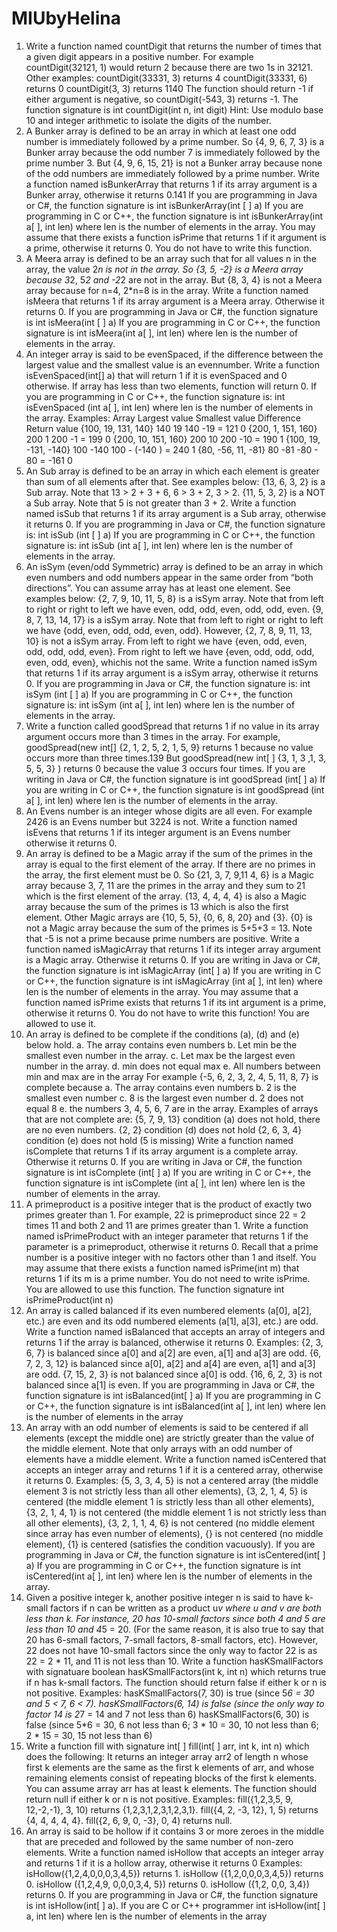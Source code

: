 # MIUbyHelina
1. Write a function named countDigit that returns the number of times that a given digit appears in a positive
number. For example countDigit(32121, 1) would return 2 because there are two 1s in 32121. Other examples:
          countDigit(33331, 3) returns 4
          countDigit(33331, 6) returns 0
          countDigit(3, 3) returns 1140
The function should return -1 if either argument is negative, so countDigit(-543, 3) returns -1.
The function signature is int countDigit(int n, int digit)
Hint: Use modulo base 10 and integer arithmetic to isolate the digits of the number.
2. A Bunker array is defined to be an array in which at least one odd number is immediately followed by a
prime number. So {4, 9, 6, 7, 3} is a Bunker array because the odd number 7 is immediately followed by the
prime number 3. But {4, 9, 6, 15, 21} is not a Bunker array because none of the odd numbers are immediately
followed by a prime number.
Write a function named isBunkerArray that returns 1 if its array argument is a Bunker array, otherwise it
returns 0.141
If you are programming in Java or C#, the function signature is int isBunkerArray(int [ ] a)
If you are programming in C or C++, the function signature is
int isBunkerArray(int a[ ], int len) where len is the number of elements in the array.
You may assume that there exists a function isPrime that returns 1 if it argument is a prime, otherwise it
returns 0. You do not have to write this function.
3. A Meera array is defined to be an array such that for all values n in the array, the value 2*n is not in the
array. So {3, 5, -2} is a Meera array because 3*2, 5*2 and -2*2 are not in the array. But {8, 3, 4} is not
a Meera array because for n=4, 2*n=8 is in the array.
Write a function named isMeera that returns 1 if its array argument is a Meera array. Otherwise it returns 0.
If you are programming in Java or C#, the function signature is
int isMeera(int [ ] a)
If you are programming in C or C++, the function signature is
int isMeera(int a[ ], int len) where len is the number of elements in the array.
4. An integer array is said to be evenSpaced, if the difference between the largest value and the smallest value
is an evennumber. Write a function isEvenSpaced(int[] a) that will return 1 if it is evenSpaced and 0 otherwise.
If array has less than two elements, function will return 0. If you are programming in C or C++, the function
signature is:
int isEvenSpaced (int a[ ], int len) where len is the number of elements in the array.
Examples: Array Largest value Smallest value Difference Return value
          {100, 19, 131, 140} 140 19 140 -19 = 121 0
          {200, 1, 151, 160} 200 1 200 -1 = 199 0
          {200, 10, 151, 160} 200 10 200 -10 = 190 1
          {100, 19, -131, -140} 100 -140 100 - (-140 ) = 240 1
          {80, -56, 11, -81} 80 -81 -80 - 80 = -161 0
5. An Sub array is defined to be an array in which each element is greater than sum of all
elements after that. See examples below:
          {13, 6, 3, 2} is a Sub array. Note that 13 > 2 + 3 + 6, 6 > 3 + 2, 3 > 2.
          {11, 5, 3, 2} is a NOT a Sub array. Note that 5 is not greater than 3 + 2.
Write a function named isSub that returns 1 if its array argument is a Sub array, otherwise it returns 0.
If you are programming in Java or C#, the function signature is: int isSub (int [ ] a)
If you are programming in C or C++, the function signature is: int isSub (int a[ ], int len) where len is the number of elements in the array.
6. An isSym (even/odd Symmetric) array is defined to be an array in which even numbers and odd numbers
appear in the same order from “both directions”. You can assume array has at least one element. See
examples below:
          {2, 7, 9, 10, 11, 5, 8} is a isSym array.
Note that from left to right or right to left we have even, odd, odd, even, odd, odd, even.
          {9, 8, 7, 13, 14, 17} is a isSym array.
Note that from left to right or right to left we have {odd, even, odd, odd, even, odd}.
However, {2, 7, 8, 9, 11, 13, 10} is not a isSym array.
          From left to right we have {even, odd, even, odd, odd, odd, even}.
          From right to left we have {even, odd, odd, odd, even, odd, even}, whichis not the same.
Write a function named isSym that returns 1 if its array argument is a isSym array, otherwise it returns 0.
If you are programming in Java or C#, the function signature is: int isSym (int [ ] a)
If you are programming in C or C++, the function signature is: int isSym (int a[ ], int len) where len is the number of elements in the array.
7. Write a function called goodSpread that returns 1 if no value in its array argument occurs more than 3
times in the array.
For example, goodSpread(new int[] {2, 1, 2, 5, 2, 1, 5, 9} returns 1 because no value occurs more than three times.139
But goodSpread(new int[ ] {3, 1, 3 ,1, 3, 5, 5, 3} ) returns 0 because the value 3 occurs four times.
If you are writing in Java or C#, the function signature is int goodSpread (int[ ] a)
If you are writing in C or C++, the function signature is int goodSpread (int a[ ], int len) where len is the number of elements in the array.
8. An Evens number is an integer whose digits are all even. For example 2426 is an Evens number but 3224 is not.
Write a function named isEvens that returns 1 if its integer argument is an Evens number otherwise it returns 0.
9. An array is defined to be a Magic array if the sum of the primes in the array is equal to the first element of the array. If there are no primes in the array, the first element must be 0. So {21, 3, 7, 9,11 4, 6} is a Magic array because 3, 7, 11 are the primes in the array and they sum to 21 which is the first element of the array. {13, 4, 4, 4, 4} is also a Magic array because the sum of the primes is 13 which is also the first element. Other Magic arrays are {10, 5, 5}, {0, 6, 8, 20} and {3}. {0} is not a
Magic array because the sum of the primes is 5+5+3 = 13. Note that -5 is not a prime because prime numbers are positive.
Write a function named isMagicArray that returns 1 if its integer array argument is a Magic array. Otherwise it returns 0.
If you are writing in Java or C#, the function signature is int isMagicArray (int[ ] a)
If you are writing in C or C++, the function signature is int isMagicArray (int a[ ], int len) where len is the number of elements in the array.
You may assume that a function named isPrime exists that returns 1 if its int argument is a prime,
otherwise it returns 0. You do not have to write this function! You are allowed to use it.
10. An array is defined to be complete if the conditions (a), (d) and (e) below hold.
          a. The array contains even numbers
          b. Let min be the smallest even number in the array.
          c. Let max be the largest even number in the array.
          d. min does not equal max
          e. All numbers between min and max are in the array
For example {-5, 6, 2, 3, 2, 4, 5, 11, 8, 7} is complete because
          a. The array contains even numbers
          b. 2 is the smallest even number
          c. 8 is the largest even number
          d. 2 does not equal 8
          e. the numbers 3, 4, 5, 6, 7 are in the array.
Examples of arrays that are not complete are:
          {5, 7, 9, 13} condition (a) does not hold, there are no even numbers.
          {2, 2} condition (d) does not hold
          {2, 6, 3, 4} condition (e) does not hold (5 is missing)
Write a function named isComplete that returns 1 if its array argument is a complete array. Otherwise it returns 0.
If you are writing in Java or C#, the function signature is int isComplete (int[ ] a)
If you are writing in C or C++, the function signature is int isComplete (int a[ ], int len) where len is the number of elements in the array.
11. A primeproduct is a positive integer that is the product of exactly two primes greater than 1. For example, 22 is primeproduct since 22 = 2 times 11 and both 2 and 11 are primes greater than 1.
Write a function named isPrimeProduct with an integer parameter that returns 1 if the parameter is a
primeproduct, otherwise it returns 0. Recall that a prime number is a positive integer with no factors other than 1 and itself.
You may assume that there exists a function named isPrime(int m) that returns 1 if its m is a prime number. You do not need to write isPrime. You are allowed to use this function.
The function signature int isPrimeProduct(int n)
12. An array is called balanced if its even numbered elements (a[0], a[2], etc.) are even and its odd numbered elements (a[1], a[3], etc.) are odd.
Write a function named isBalanced that accepts an array of integers and returns 1 if the array is balanced, otherwise it returns 0.
Examples: {2, 3, 6, 7} is balanced since a[0] and a[2] are even, a[1] and a[3] are odd. {6, 7, 2, 3, 12} is balanced since a[0], a[2] and a[4] are even, a[1] and a[3] are odd.
          {7, 15, 2, 3} is not balanced since a[0] is odd.
          {16, 6, 2, 3} is not balanced since a[1] is even.
If you are programming in Java or C#, the function signature is int isBalanced(int[ ] a)
If you are programming in C or C++, the function signature is int isBalanced(int a[ ], int len)
where len is the number of elements in the array
13. An array with an odd number of elements is said to be centered if all elements (except the middle one) are strictly greater than the value of the middle element. Note that only arrays with an odd number of elements have a middle element. Write a function named isCentered that accepts an integer array and returns 1 if it is a centered array, otherwise it returns 0.
Examples: {5, 3, 3, 4, 5} is not a centered array (the middle element 3 is not strictly less than all other elements), {3, 2, 1, 4, 5} is centered (the middle element 1 is strictly less than all other elements), {3, 2, 1, 4, 1} is not centered (the middle element 1 is not strictly less than all other elements), {3, 2, 1, 1, 4, 6} is not centered (no middle element since array has even number of elements), {} is not centered (no middle element), {1} is centered (satisfies the condition vacuously).
If you are programming in Java or C#, the function signature is int isCentered(int[ ] a)
If you are programming in C or C++, the function signature is int isCentered(int a[ ], int len)
where len is the number of elements in the array.
14. Given a positive integer k, another positive integer n is said to have k-small factors if n can be written as a product u*v where u and v are both less than k. For instance, 20 has 10-small factors since both 4 and 5 are less than 10 and 4*5 = 20. (For the same reason, it is also true to say that 20 has 6-small factors, 7-small factors, 8-small factors, etc). However, 22 does not have 10-small factors since the only way to factor 22 is as 22 = 2 * 11, and 11 is not less than 10.
Write a function hasKSmallFactors with signatuare boolean hasKSmallFactors(int k, int n) which returns true if n has k-small factors. The function should return false if either k or n is not positive.
Examples:
          hasKSmallFactors(7, 30) is true (since 5*6 = 30 and 5 < 7, 6 < 7).
          hasKSmallFactors(6, 14) is false (since the only way to factor 14 is 2*7 = 14 and 7 not less than 6)
          hasKSmallFactors(6, 30) is false (since 5*6 = 30, 6 not less than 6; 3 * 10 = 30, 10 not less than 6; 2 * 15 = 30, 15 not less than 6)
15. Write a function fill with signature
int[ ] fill(int[ ] arr, int k, int n)
which does the following: It returns an integer array arr2 of length n whose first k elements are the same as the first k elements of arr, and whose remaining elements consist of repeating blocks of the first k elements. You can assume array arr has at least k elements. The function should return null if either k or n is not positive.
Examples:
          fill({1,2,3,5, 9, 12,-2,-1}, 3, 10) returns {1,2,3,1,2,3,1,2,3,1}.
          fill({4, 2, -3, 12}, 1, 5) returns {4, 4, 4, 4, 4}.
          fill({2, 6, 9, 0, -3}, 0, 4) returns null.
16. An array is said to be hollow if it contains 3 or more zeroes in the middle that are preceded and followed by the same number of non-zero elements. Write a function named isHollow that accepts an integer array and returns 1 if it is a hollow array, otherwise it returns 0 Examples: isHollow({1,2,4,0,0,0,3,4,5}) returns 1. isHollow ({1,2,0,0,0,3,4,5}) returns 0. isHollow ({1,2,4,9, 0,0,0,3,4, 5}) returns 0. isHollow ({1,2, 0,0, 3,4}) returns 0.
If you are programming in Java or C#, the function signature is int isHollow(int[ ] a).
If you are C or C++ programmer int isHollow(int[ ] a, int len)
where len is the number of elements in the array
